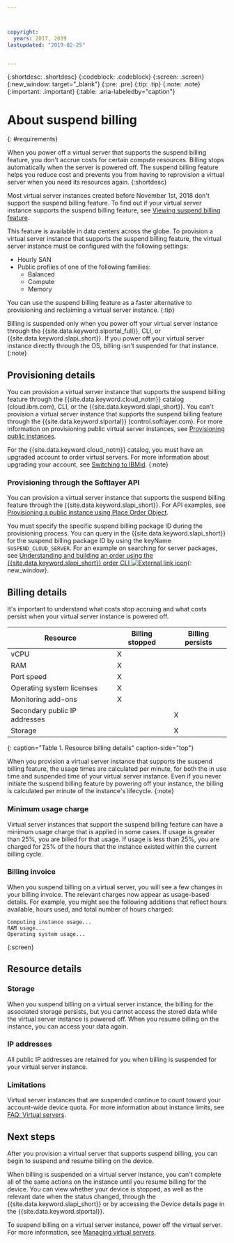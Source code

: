 ```yaml
---



copyright:
  years: 2017, 2019
lastupdated: "2019-02-25"


---
```


{:shortdesc: .shortdesc}
{:codeblock: .codeblock}
{:screen: .screen}
{:new_window: target="_blank"}
{:pre: .pre}
{:tip: .tip}
{:note: .note}
{:important: .important}
{:table: .aria-labeledby="caption"}

# About suspend billing
{: #requirements}

When you power off a virtual server that supports the suspend billing feature, you don't accrue costs for certain compute resources. Billing stops automatically when the server is powered off. The suspend billing feature helps you reduce cost and prevents you from having to reprovision a virtual server when you need its resources again.
{:shortdesc}

Most virtual server instances created before November 1st, 2018 don't support the suspend billing feature. To find out if your virtual server instance supports the suspend billing feature, see [Viewing suspend billing feature](/docs/vsi/vsi_viewing_suspend.html).

This feature is available in data centers across the globe. To provision a virtual server instance that supports the suspend billing feature, the virtual server instance must be configured with the following settings:

* Hourly SAN
* Public profiles of one of the following families:
  * Balanced
  * Compute
  * Memory

You can use the suspend billing feature as a faster alternative to provisioning and reclaiming a virtual server instance.
{:tip}

Billing is suspended only when you power off your virtual server instance through the {{site.data.keyword.slportal_full}}, CLI, or {{site.data.keyword.slapi_short}}. If you power off your virtual server instance directly through the OS, billing isn't suspended for that instance.
{:note}

## Provisioning details

You can provision a virtual server instance that supports the suspend billing feature through the {{site.data.keyword.cloud_notm}} catalog (cloud.ibm.com), CLI, or the {{site.data.keyword.slapi_short}}. You can't provision a virtual server instance that supports the suspend billing feature through the {{site.data.keyword.slportal}} (control.softlayer.com). For more information on provisioning public virtual server instances, see [Provisioning public instances](/docs/vsi?topic=virtual-servers-ordering-vs-public#ordering-vs-public).

For the {{site.data.keyword.cloud_notm}} catalog, you must have an upgraded account to order virtual servers. For more information about upgrading your account, see [Switching to IBMid](/docs/account?topic=account-unifyingaccounts#unifyingaccounts).
{:note}

### Provisioning through the Softlayer API
You can provision a virtual server instance that supports the suspend billing feature through the {{site.data.keyword.slapi_short}}. For API examples, see [Provisioning a public instance using Place Order Object](/docs/vsi/vsi_provision_api.html#provisioning-a-public-instance-using-place-order-object).

You must specify the specific suspend billing package ID during the provisioning process. You can query in the {{site.data.keyword.slapi_short}} for the suspend billing package ID by using the keyName `SUSPEND_CLOUD_SERVER`. For an example on searching for server packages, see [Understanding and building an order using the {{site.data.keyword.slapi_short}} order CLI ![External link icon](../icons/launch-glyph.svg "External link icon")](https://softlayer.github.io/article/understanding-ordering/){: new_window}.

## Billing details

It's important to understand what costs stop accruing and what costs persist when your virtual server instance is powered off.

| Resource                      | Billing stopped   | Billing persists |
| ----------------------------- | ----------------- | ---------------- |
| vCPU                          |          X        |                  |
| RAM                           |          X        |                  |
| Port speed                    |          X        |                  |
| Operating system licenses     |          X        |                  |
| Monitoring add-ons            |          X        |                  |
| Secondary public IP addresses |                   |         X        |
| Storage                       |                   |         X        |
{: caption="Table 1. Resource billing details" caption-side="top"}   

When you provision a virtual server instance that supports the suspend billing feature, the usage times are calculated per minute, for both the in use time and suspended time of your virtual server instance. Even if you never initiate the suspend billing feature by powering off your instance, the billing is calculated per minute of the instance's lifecycle.
{:note}

### Minimum usage charge
Virtual server instances that support the suspend billing feature can have a minimum usage charge that is applied in some cases. If usage is greater than 25%, you are billed for that usage. If usage is less than 25%, you are charged for 25% of the hours that the instance existed within the current billing cycle.

### Billing invoice
When you suspend billing on a virtual server, you will see a few changes in your billing invoice. The relevant charges now appear as usage-based details. For example, you might see the following additions that reflect hours available, hours used, and total number of hours charged:

```
Computing instance usage...
RAM usage...
Operating system usage...
```
{:screen}

## Resource details

### Storage

When you suspend billing on a virtual server instance, the billing for the associated storage persists, but you cannot access the stored data while the virtual server instance is powered off. When you resume billing on the instance, you can access your data again.

### IP addresses

All public IP addresses are retained for you when billing is suspended for your virtual server instance.

### Limitations

Virtual server instances that are suspended continue to count toward your account-wide device quota. For more information about instance limits, see [FAQ: Virtual servers](/docs/vsi/vsi_faqs_vs.html#concurrent).

## Next steps
After you provision a virtual server that supports suspend billing, you can begin to suspend and resume billing on the device.

When billing is suspended on a virtual server instance, you can't complete all of the same actions on the instance until you resume billing for the device. You can view whether your device is stopped, as well as the relevant date when the status changed, through the {{site.data.keyword.slapi_short}} or by accessing the Device details page in the {{site.data.keyword.slportal}}.

To suspend billing on a virtual server instance, power off the virtual server. For more information, see [Managing virtual servers](/docs/vsi/vsi_managing.html).
